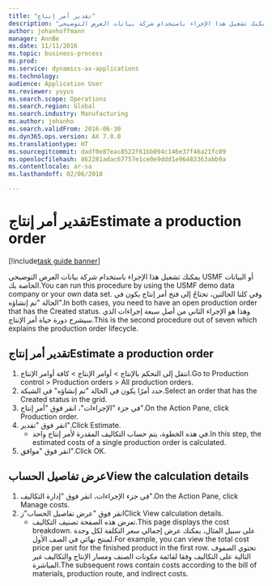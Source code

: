 ```yaml
---
title: "تقدير أمر إنتاج"
description: "يمكنك تشغيل هذا الإجراء باستخدام شركة بيانات العرض التوضيحي USMF أو البيانات الخاصة بك."
author: johanhoffmann
manager: AnnBe
ms.date: 11/11/2016
ms.topic: business-process
ms.prod: 
ms.service: dynamics-ax-applications
ms.technology: 
audience: Application User
ms.reviewer: yuyus
ms.search.scope: Operations
ms.search.region: Global
ms.search.industry: Manufacturing
ms.author: johanho
ms.search.validFrom: 2016-06-30
ms.dyn365.ops.version: AX 7.0.0
ms.translationtype: HT
ms.sourcegitcommit: dadf0e87eac8522f61bb094c146e37f46a21fc09
ms.openlocfilehash: 862281adac67757e1ce0e9ddd1e96483363abb9a
ms.contentlocale: ar-sa
ms.lasthandoff: 02/06/2018

---
```

# <a name="estimate-a-production-order"></a><span data-ttu-id="8bf79-103">تقدير أمر إنتاج</span><span class="sxs-lookup"><span data-stu-id="8bf79-103">Estimate a production order</span></span>

[!include[task guide banner](../../includes/task-guide-banner.md)]

<span data-ttu-id="8bf79-104">يمكنك تشغيل هذا الإجراء باستخدام شركة بيانات العرض التوضيحي USMF أو البيانات الخاصة بك.</span><span class="sxs-lookup"><span data-stu-id="8bf79-104">You can run this procedure by using the USMF demo data company or your own data set.</span></span> <span data-ttu-id="8bf79-105">وفي كلتا الحالتين، تحتاجُ إلى فتح أمر إنتاج يكون في الحالة "تم إنشاؤه".</span><span class="sxs-lookup"><span data-stu-id="8bf79-105">In both cases, you need to have an open production order that has the Created status.</span></span> <span data-ttu-id="8bf79-106">وهذا هو الإجراء الثاني من أصل سبعة إجراءات الذي سيشرح دورة حياة أمر الإنتاج.</span><span class="sxs-lookup"><span data-stu-id="8bf79-106">This is the second procedure out of seven which explains the production order lifecycle.</span></span>


## <a name="estimate-a-production-order"></a><span data-ttu-id="8bf79-107">تقدير أمر إنتاج</span><span class="sxs-lookup"><span data-stu-id="8bf79-107">Estimate a production order</span></span>
1. <span data-ttu-id="8bf79-108">انتقل إلى التحكم بالإنتاج‬ > أوامر الإنتاج > كافة أوامر الإنتاج.</span><span class="sxs-lookup"><span data-stu-id="8bf79-108">Go to Production control > Production orders > All production orders.</span></span>
2. <span data-ttu-id="8bf79-109">حدد أمرًا يكون في الحالة "تم إنشاؤه" في الشبكة.</span><span class="sxs-lookup"><span data-stu-id="8bf79-109">Select an order that has the Created status in the grid.</span></span>
3. <span data-ttu-id="8bf79-110">في جزء "الإجراءات"، انقر فوق "أمر إنتاج".</span><span class="sxs-lookup"><span data-stu-id="8bf79-110">On the Action Pane, click Production order.</span></span>
4. <span data-ttu-id="8bf79-111">انقر فوق "تقدير".</span><span class="sxs-lookup"><span data-stu-id="8bf79-111">Click Estimate.</span></span>
    * <span data-ttu-id="8bf79-112">في هذه الخطوة، يتم حساب التكاليف المقدرة لأمر إنتاج واحد.</span><span class="sxs-lookup"><span data-stu-id="8bf79-112">In this step, the estimated costs of a single production order is calculated.</span></span>   
5. <span data-ttu-id="8bf79-113">انقر فوق "موافق".</span><span class="sxs-lookup"><span data-stu-id="8bf79-113">Click OK.</span></span>

## <a name="view-the-calculation-details"></a><span data-ttu-id="8bf79-114">عرض تفاصيل الحساب</span><span class="sxs-lookup"><span data-stu-id="8bf79-114">View the calculation details</span></span>
1. <span data-ttu-id="8bf79-115">في جزء الإجراءات، انقر فوق "إدارة التكاليف‬".</span><span class="sxs-lookup"><span data-stu-id="8bf79-115">On the Action Pane, click Manage costs.</span></span>
2. <span data-ttu-id="8bf79-116">انقر فوق "عرض تفاصيل الحساب"ز</span><span class="sxs-lookup"><span data-stu-id="8bf79-116">Click View calculation details.</span></span>
    * <span data-ttu-id="8bf79-117">تعرض هذه الصفحة تصنيف التكاليف.</span><span class="sxs-lookup"><span data-stu-id="8bf79-117">This page displays the cost breakdown.</span></span> <span data-ttu-id="8bf79-118">على سبيل المثال، يمكنك عرض إجمالي سعر التكلفة لكل وحدة لمنتج نهائي في الصف الأول.</span><span class="sxs-lookup"><span data-stu-id="8bf79-118">For example, you can view the total cost price per unit for the finished product in the first row.</span></span> <span data-ttu-id="8bf79-119">تحتوي الصفوف التالية على التكاليف وفقا لقائمة مكونات الصنف ومسار الإنتاج والتكاليف غير المباشرة.</span><span class="sxs-lookup"><span data-stu-id="8bf79-119">The subsequent rows contain costs according to the bill of materials, production route, and indirect costs.</span></span>  

